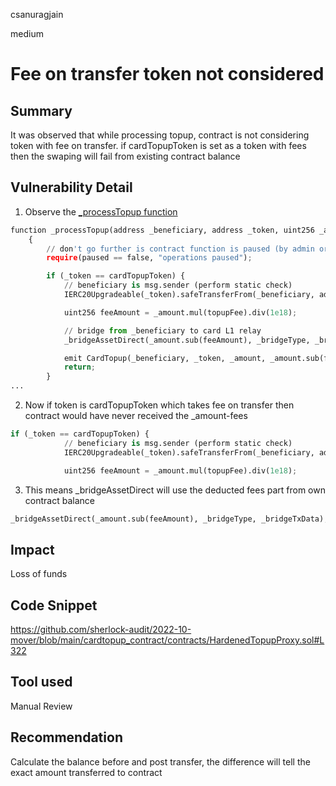 csanuragjain

medium

# Fee on transfer token not considered

## Summary
It was observed that while processing topup, contract is not considering token with fee on transfer. if cardTopupToken is set as a token with fees then the swaping will fail from existing contract balance

## Vulnerability Detail
1. Observe the [_processTopup function](https://github.com/sherlock-audit/2022-10-mover/blob/main/cardtopup_contract/contracts/HardenedTopupProxy.sol#L296)

```python
function _processTopup(address _beneficiary, address _token, uint256 _amount, uint256 _expectedMinimumReceived, bytes memory _convertData, uint256 _bridgeType, bytes memory _bridgeTxData, bytes32 _receiverHash) internal
    {
        // don't go further is contract function is paused (by admin or pauser)
        require(paused == false, "operations paused");

        if (_token == cardTopupToken) {
            // beneficiary is msg.sender (perform static check)
            IERC20Upgradeable(_token).safeTransferFrom(_beneficiary, address(this), _amount);

            uint256 feeAmount = _amount.mul(topupFee).div(1e18);

            // bridge from _beneficiary to card L1 relay
            _bridgeAssetDirect(_amount.sub(feeAmount), _bridgeType, _bridgeTxData);

            emit CardTopup(_beneficiary, _token, _amount, _amount.sub(feeAmount), _receiverHash);
            return;
        }
...
```

2. Now if token is cardTopupToken which takes fee on transfer then contract would have never received the _amount-fees

```python
if (_token == cardTopupToken) {
            // beneficiary is msg.sender (perform static check)
            IERC20Upgradeable(_token).safeTransferFrom(_beneficiary, address(this), _amount);

            uint256 feeAmount = _amount.mul(topupFee).div(1e18);
```

3. This means _bridgeAssetDirect will use the deducted fees part from own contract balance

```python
_bridgeAssetDirect(_amount.sub(feeAmount), _bridgeType, _bridgeTxData);
```

## Impact
Loss of funds 

## Code Snippet
https://github.com/sherlock-audit/2022-10-mover/blob/main/cardtopup_contract/contracts/HardenedTopupProxy.sol#L322

## Tool used
Manual Review

## Recommendation
Calculate the balance before and post transfer, the difference will tell the exact amount transferred to contract